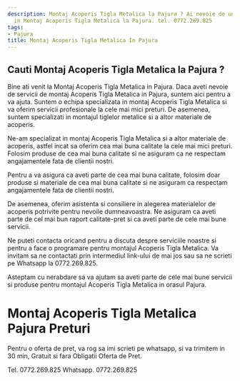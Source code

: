 ```yaml
---
description: Montaj Acoperis Tigla Metalica la Pajura ? Ai nevoie de un profesionist
  in Montaj Acoperis Tigla Metalica la Pajura. tel. 0772.269.825
tags:
- Pajura
title: Montaj Acoperis Tigla Metalica In Pajura
---
```



## Cauti Montaj Acoperis Tigla Metalica la Pajura ?

Bine ati venit la Montaj Acoperis Tigla Metalica in Pajura. Daca aveti nevoie de servicii de montaj Acoperis Tigla Metalica in Pajura, suntem aici pentru a va ajuta. Suntem o echipa specializata in montaj Acoperis Tigla Metalica si va oferim servicii profesionale la cele mai mici preturi. De asemenea, suntem specializati in montajul tiglelor metalice si a altor materiale de acoperis.

Ne-am specializat in montaj Acoperis Tigla Metalica si a altor materiale de acoperis, astfel incat sa oferim cea mai buna calitate la cele mai mici preturi. Folosim produse de cea mai buna calitate si ne asiguram ca ne respectam angajamentele fata de clientii nostri.

Pentru a va asigura ca aveti parte de cea mai buna calitate, folosim doar produse si materiale de cea mai buna calitate si ne asiguram ca respectam angajamentele fata de clientii nostri.

De asemenea, oferim asistenta si consiliere in alegerea materialelor de acoperis potrivite pentru nevoile dumneavoastra. Ne asiguram ca aveti parte de cel mai bun raport calitate-pret si ca aveti parte de cele mai bune servicii.

Ne puteti contacta oricand pentru a discuta despre serviciile noastre si pentru a face o programare pentru montajul Acoperis Tigla Metalica. Va invitam sa ne contactati prin intermediul link-ului de mai jos sau sa ne scrieti pe Whatsapp la 0772.269.825.

Asteptam cu nerabdare sa va ajutam sa aveti parte de cele mai bune servicii si produse pentru montajul Acoperis Tigla Metalica in orasul Pajura.

# Montaj Acoperis Tigla Metalica Pajura Preturi
Pentru o oferta de pret, va rog sa imi scrieti pe whatsapp, si va trimitem in 30 min, Gratuit si fara Obligatii Oferta de Pret.

Tel. 0772.269.825
Whatsapp. 0772.269.825